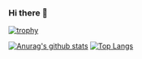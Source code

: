 ### Hi there 👋


[![trophy](https://github-profile-trophy.vercel.app/?username=FUJITOSHION)](https://github.com/FUJITOSHION/github-profile-trophy)


[![Anurag's github stats](https://github-readme-stats.vercel.app/api?username=FUJITOSHION&theme=tokyonight)](https://github.com/anuraghazra/github-readme-stats)
[![Top Langs](https://github-readme-stats.vercel.app/api/top-langs/?username=FUJITOSHION&hide=html,css,jupyter%20notebook&theme=tokyonight)](https://github.com/anuraghazra/github-readme-stats)



<!--
**FUJITOSHION/FUJITOSHION** is a ✨ _special_ ✨ repository because its `README.md` (this file) appears on your GitHub profile.

Here are some ideas to get you started:

- 🔭 I’m currently working on ...
- 🌱 I’m currently learning ...
- 👯 I’m looking to collaborate on ...
- 🤔 I’m looking for help with ...
- 💬 Ask me about ...
- 📫 How to reach me: ...
- 😄 Pronouns: ...
- ⚡ Fun fact: ...
-->
